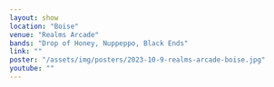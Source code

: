 ```yaml
---
layout: show
location: "Boise"
venue: "Realms Arcade"
bands: "Drop of Honey, Nuppeppo, Black Ends"
link: ""
poster: "/assets/img/posters/2023-10-9-realms-arcade-boise.jpg"
youtube: ""
---
```



